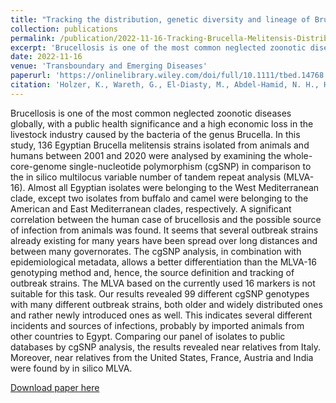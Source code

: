 ```yaml
---
title: "Tracking the distribution, genetic diversity and lineage of Brucella melitensis recovered from humans and animals in Egypt based on core-genome SNP analysis and in silico MLVA-16"
collection: publications
permalink: /publication/2022-11-16-Tracking-Brucella-Melitensis-Distribution
excerpt: 'Brucellosis is one of the most common neglected zoonotic diseases globally, with a public health significance and a high economic loss in the livestock industry caused by the bacteria of the genus Brucella. In this study, 136 Egyptian Brucella melitensis strains isolated from animals and humans between 2001 and 2020 were analysed by examining the whole-core-genome single-nucleotide polymorphism (cgSNP) in comparison to the in silico multilocus variable number of tandem repeat analysis (MLVA-16). [...]'
date: 2022-11-16
venue: 'Transboundary and Emerging Diseases'
paperurl: 'https://onlinelibrary.wiley.com/doi/full/10.1111/tbed.14768'
citation: 'Holzer, K., Wareth, G., El‐Diasty, M., Abdel‐Hamid, N. H., Hamdy, M. E., Moustafa, S. A., Linde, J, Bartusch, F, ... & Beyer, W. (2022). Tracking the distribution, genetic diversity and lineage of Brucella melitensis recovered from humans and animals in Egypt based on core‐genome SNP analysis and in silico MLVA‐16. Transboundary and Emerging Diseases, 69(6), 3952-3963.'
---
```

Brucellosis is one of the most common neglected zoonotic diseases globally, with a public health significance and a high economic loss in the livestock industry caused by the bacteria of the genus Brucella. In this study, 136 Egyptian Brucella melitensis strains isolated from animals and humans between 2001 and 2020 were analysed by examining the whole-core-genome single-nucleotide polymorphism (cgSNP) in comparison to the in silico multilocus variable number of tandem repeat analysis (MLVA-16). Almost all Egyptian isolates were belonging to the West Mediterranean clade, except two isolates from buffalo and camel were belonging to the American and East Mediterranean clades, respectively. A significant correlation between the human case of brucellosis and the possible source of infection from animals was found. It seems that several outbreak strains already existing for many years have been spread over long distances and between many governorates. The cgSNP analysis, in combination with epidemiological metadata, allows a better differentiation than the MLVA-16 genotyping method and, hence, the source definition and tracking of outbreak strains. The MLVA based on the currently used 16 markers is not suitable for this task. Our results revealed 99 different cgSNP genotypes with many different outbreak strains, both older and widely distributed ones and rather newly introduced ones as well. This indicates several different incidents and sources of infections, probably by imported animals from other countries to Egypt. Comparing our panel of isolates to public databases by cgSNP analysis, the results revealed near relatives from Italy. Moreover, near relatives from the United States, France, Austria and India were found by in silico MLVA.

[Download paper here](https://onlinelibrary.wiley.com/doi/full/10.1111/tbed.14768)